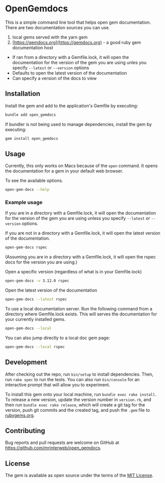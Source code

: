 # OpenGemdocs

This is a simple command line tool that helps open gem documentation. There are two documentation sources you can use.

1. local gems served with the yarn gem
2. [https://gemdocs.org](https://gemdocs.org) - a good ruby gem documentation host

* If ran from a directory with a Gemfile.lock, it will open the documentation for the version of the gem you are using unles you specify `--latest` or `--version` options
* Defaults to open the latest version of the documentation
* Can specify a version of the docs to view

## Installation

Install the gem and add to the application's Gemfile by executing:

```bash
bundle add open_gemdocs
```

If bundler is not being used to manage dependencies, install the gem by executing:

```bash
gem install open_gemdocs
```

## Usage

Currently, this only works on Macs because of the `open` command. It opens the documentation for a gem in your default web browser.

To see the available options.
```bash
open-gem-docs --help
```

### Example usage
If you are in a directory with a Gemfile.lock, it will open the documentation for the version of the gem you are using unless you specify `--latest` or `--version` options.

If you are not in a directory with a Gemfile.lock, it will open the latest version of the documentation.
```bash
open-gem-docs rspec
```
(Assuming you are in a directory with a Gemfile.lock, it will open the rspec docs for the version you are using.)

Open a specific version (regardless of what is in your Gemfile.lock)
```bash
open-gem-docs -v 3.12.0 rspec
```

Open the latest version of the documentation
```bash
open-gem-docs --latest rspec
```

To use a local documentation server. Run the following command from a directory where Gemfile.lock exists. This will serves the documentation for your currently installed gems.
```bash
open-gem-docs --local
```

You can also jump directly to a local doc gem page:
```bash
open-gem-docs --local rspec
```

## Development

After checking out the repo, run `bin/setup` to install dependencies. Then, run `rake spec` to run the tests. You can also run `bin/console` for an interactive prompt that will allow you to experiment.

To install this gem onto your local machine, run `bundle exec rake install`. To release a new version, update the version number in `version.rb`, and then run `bundle exec rake release`, which will create a git tag for the version, push git commits and the created tag, and push the `.gem` file to [rubygems.org](https://rubygems.org).

## Contributing

Bug reports and pull requests are welcome on GitHub at https://github.com/mrinterweb/open_gemdocs.

## License

The gem is available as open source under the terms of the [MIT License](https://opensource.org/licenses/MIT).
